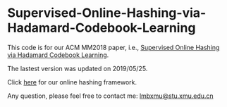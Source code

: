 # Supervised-Online-Hashing-via-Hadamard-Codebook-Learning
This code is for our ACM MM2018 paper, i.e., <a href="https://dl.acm.org/citation.cfm?id=3240519">Supervised Online Hashing via Hadamard Codebook Learning</a>.

The lastest version was updated on 2019/05/25.

Click <a href="https://github.com/lmbxmu/mycode/tree/master/ONLINE_HASHING_UTILS">here</a> for our online hashing framework.

Any question, please feel free to contact me: lmbxmu@stu.xmu.edu.cn

